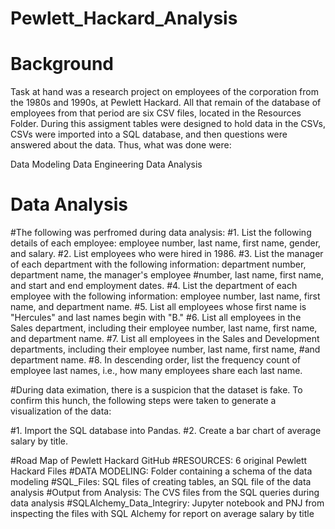 # Pewlett_Hackard_Analysis

# Background
Task at hand was a research project on employees of the corporation from the 1980s and 1990s, at Pewlett Hackard. All that remain of 
the database of employees from that period are six CSV files, located in the Resources Folder.
During this assigment tables were designed to hold data in the CSVs, CSVs were imported into a SQL database, and then questions were answered about the data. Thus, what was done were:


  Data Modeling
  Data Engineering
  Data Analysis
  
# Data Analysis
#The following was perfromed during data analysis:
  #1. List the following details of each employee: employee number, last name, first name, gender, and salary.
  #2. List employees who were hired in 1986.
  #3. List the manager of each department with the following information: department number, department name, the manager's employee          #number, last name, first name, and start and end employment dates.
  #4. List the department of each employee with the following information: employee number, last name, first name, and department name.
  #5. List all employees whose first name is "Hercules" and last names begin with "B."
  #6. List all employees in the Sales department, including their employee number, last name, first name, and department name.
  #7. List all employees in the Sales and Development departments, including their employee number, last name, first name, 
      #and   department name.
  #8. In descending order, list the frequency count of employee last names, i.e., how many employees share each last name.


#During data eximation, there is a suspicion that the dataset is fake. To confirm this hunch, the following steps were taken to generate a visualization of the data:

  #1. Import the SQL database into Pandas. 
  #2. Create a bar chart of average salary by title.


#Road Map of Pewlett Hackard GitHub
  #RESOURCES: 6 original Pewlett Hackard Files
  #DATA MODELING: Folder containing a schema of the data modeling
  #SQL_Files: SQL files of creating tables, an SQL file of the data analysis
  #Output from Analysis: The CVS files from the SQL queries during data analysis
  #SQLAlchemy_Data_Integriry: Jupyter notebook and PNJ from inspecting the files with SQL Alchemy for report on average salary by title


